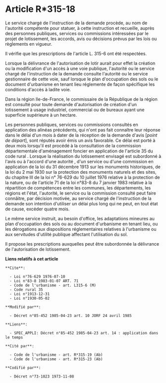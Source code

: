 # Article R*315-18

Le service chargé de l'instruction de la demande procède, au nom de l'autorité compétente pour statuer, à cette instruction
et recueille, auprès des personnes publiques, services ou commissions intéressées par le projet de lotissement, les accords,
avis ou décisions prévus par les lois ou règlements en vigueur.

Il vérifie que les prescriptions de l'article L. 315-6 ont été respectées.

Lorsque la délivrance de l'autorisation de lotir aurait pour effet la création ou la modification d'un accès à une voie
publique, l'autorité ou le service chargé de l'instruction de la demande consulte l'autorité ou le service gestionnaire de
cette voie, sauf lorsque le plan d'occupation des sols ou le document d'urbanisme en tenant lieu réglemente de façon
spécifique les conditions d'accès à ladite voie.

Dans la région Ile-de-France, le commissaire de la République de la région est consulté pour toute demande d'autorisation de
création d'un lotissement à usage industriel, commercial ou de bureaux ayant une superficie supérieure à un hectare.

Les personnes publiques, services ou commissions consultés en application des alinéas précédents, qui n'ont pas fait
connaître leur réponse dans le délai d'un mois à dater de la réception de la demande d'avis [*point de départ*], sont réputés
avoir émis un avis favorable. Ce délai est porté à deux mois lorsqu'il est procédé  à la consultation de la commission
départementale d'aménagement foncier en application de l'article 35 du code rural . Lorsque la réalisation du lotissement
envisagé est subordonné à l'avis ou à l'accord d'une autorité , d'un service ou d'une commission en application de la loi du
31 décembre 1913 sur les monuments historiques, de la loi du 2 mai 1930 sur la protection des monuments naturels et des
sites, du chapitre III de la loi n° 76-629 du 10 juillet 1976 relative à la protection de la nature, ou de l'article 71 de la
loi n°83-8 du 7 janvier 1983 relative à la répartition de compétences entre les communes, les départements, les régions et
l'état, l'autorité, le service ou la commission consulté  peut faire connâitre, par décision motivée, au service chargé de
l'instruction de la demande son intention d'utiliser un délai plus long qui ne peut, en tout état de cause, excéder quatre
mois.

Le même service instruit, au besoin d'office, les adaptations mineures au plan d'occupation des sols ou au document
d'urbanisme en tenant lieu, ou les dérogations aux dispositions réglementaires relatives à l'urbanisme ou aux servitudes
d'utilité publique affectant l'utilisation du sol.

Il propose les prescriptions auxquelles peut être subordonnée la délivrance de l'autorisation de lotissement.

**Liens relatifs à cet article**

	**Cite**:

	  - Loi n°76-629 1976-07-10
	  - Loi n°83-8 1983-01-07 ART. 71
	  - Code de l'urbanisme - art. L315-6 (M)
	  - Code rural 35
	  - Loi n°1913-12-31
	  - Loi n°1930-05-02

	**Modifié par**:

	  - Décret n°85-452 1985-04-23 art. 10 JORF 24 avril 1985

	**Liens**:

	  - SPEC_APPLI: Décret n°85-452 1985-04-23 art. 14 : application dans le temps

	**Cité par**:

	  - Code de l'urbanisme - art. R*315-19 (Ab)
	  - Code de l'urbanisme - art. R*315-23 (Ab)

	**Codifié par**:

	  - Décret n°73-1023 1973-11-08
